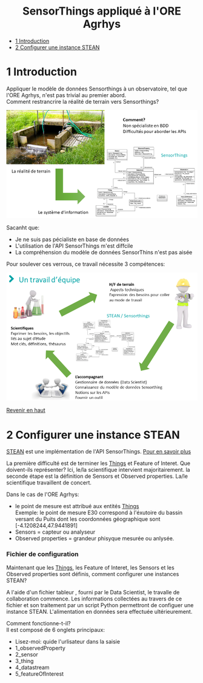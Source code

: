 <div align="center"><H1>SensorThings appliqué à l'ORE Agrhys</H1></div>

- [1 Introduction](#intro)
- [2 Configurer une instance STEAN](#config)
 
<a id="top"></a>
<a id="intro"></a>  
# 1 Introduction
Appliquer le modèle de données Sensorthings à un observatoire, tel que l'ORE Agrhys, n'est pas trivial au premier abord.  
Comment restrancrire la réalité de terrain vers Sensorthings?   
<p align="center">
<img src="img/terrain_vers_ST_v2.png" width="600">
</p>

Sacanht que:  
*  Je ne suis pas pécialiste en base de données
*  L'utilisation de l'API SensorThings m'est diffcile
*  La compréhension du modèle de données SensorThins n'est pas aisée  

Pour soulever ces verrous, ce travail nécessite 3 compétences:
<p align="center">
<img src="img/trois_competences.png" width="600">
</p>

[Revenir en haut](#top)  
<a id="config"></a>
# 2 Configurer une instance STEAN  
[STEAN](https://github.com/Mario-35/STEAN) est une implémentation de l'API SensorThings. [Pour en savoir plus](https://sensorthings.geosas.fr/)  

La première difficulté est de terminer les [Things](https://geosas.fr/sofair-book/page/chap-sensorthings/things.html) et Feature of Interet. Que doivent-ils représenter? Ici, le/la scientifique intervient majoritairement.
la seconde étape est la définition de Sensors et Observed properties. La/le scientifique travaillent de concert.

Dans le cas de l'ORE Agrhys:
* le point de mesure est attribué aux entités [Things](https://geosas.fr/sofair-book/page/chap-sensorthings/things.html)  
Exemple: le point de mesure E30 correspond à l'éxutoire du bassin versant du Puits dont les coordonnées géographique sont [-4.1208244,47.9441891]
* Sensors = capteur ou analyseur
* Observed properties = grandeur phisyque mesurée ou anlysée.

### Fichier de configuration
Maintenant que les [Things](https://geosas.fr/sofair-book/page/chap-sensorthings/things.html), les Feature of Interet, les Sensors et les Observed properties sont définis, comment configurer une instances STEAN?

A l'aide d'un fichier tableur , fourni par le Data Scientist, le travalle de collaboration commence. Les informations collectées au travers de ce fichier et son traitement par un script Python permettront de configuer une instance STEAN. L'alimentation en données sera effectuée ultérieurement.

Comment fonctionne-t-il?  
Il est composé de 6 onglets principaux:
* Lisez-moi: quide l'urlisateur dans la saisie
* 1_observedProperty
* 2_sensor
* 3_thing
* 4_datastream
* 5_featureOfInterest

